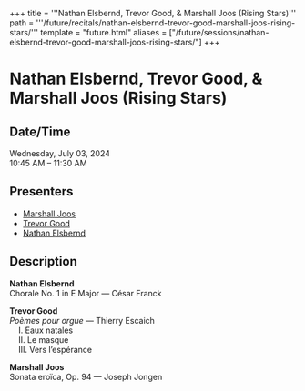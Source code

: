 +++
title = '''Nathan Elsbernd, Trevor Good, & Marshall Joos (Rising Stars)'''
path = '''/future/recitals/nathan-elsbernd-trevor-good-marshall-joos-rising-stars/'''
template = "future.html"
aliases = ["/future/sessions/nathan-elsbernd-trevor-good-marshall-joos-rising-stars/"]
+++

<h1>Nathan Elsbernd, Trevor Good, & Marshall Joos (Rising Stars)</h1>

<h2>Date/Time</h2>
<p>Wednesday, July 03, 2024<br>
10:45 AM – 11:30 AM</p>
<h2>Presenters</h2>
<ul>
<li><a href="/future/performers/marshall-joos/">Marshall Joos</a></li>
<li><a href="/future/performers/trevor-good/">Trevor Good</a></li>
<li><a href="/future/performers/nathan-elsbernd/">Nathan Elsbernd</a></li>
</ul>
<h2>Description</h2>

<div class="ag87-crtemvc-hsbk"><div class="css-vsf5of"><p class="carina-rte-public-DraftStyleDefault-block"><span style="font-weight: bold;">Nathan Elsbernd</span><br>Chorale No. 1 in E Major — César Franck</p><p class="carina-rte-public-DraftStyleDefault-block"><span style="font-weight: bold;">Trevor Good</span><br><span style="font-style: italic;">Poèmes pour orgue</span> — Thierry Escaich<br>&nbsp; &nbsp; I. Eaux natales<br>&nbsp; &nbsp; II. Le masque<br>&nbsp; &nbsp; III. Vers l’espérance</p><p class="carina-rte-public-DraftStyleDefault-block"><span style="font-weight: bold;">Marshall Joos</span><br>Sonata eroïca, Op. 94 — Joseph Jongen</p></div></div>


